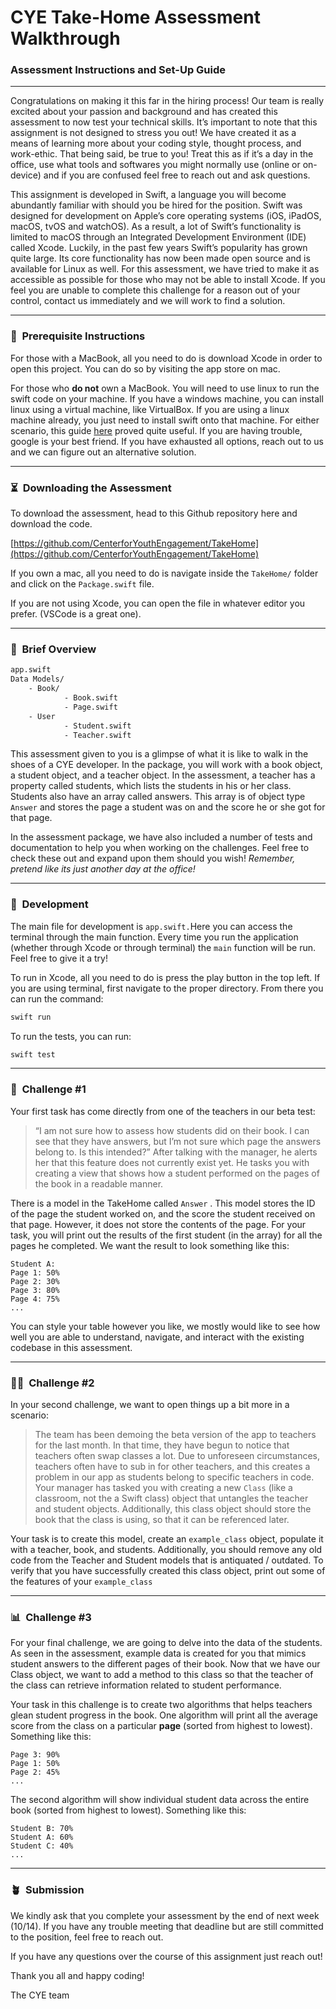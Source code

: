 # CYE Take-Home Assessment Walkthrough

### Assessment Instructions and Set-Up Guide

---

Congratulations on making it this far in the hiring process! Our team is really excited about your passion and background and has created this assessment to now test your technical skills. It’s important to note that this assignment is not designed to stress you out! We have created it as a means of learning more about your coding style, thought process, and work-ethic. That being said, be true to you! Treat this as if it’s a day in the office, use what tools and softwares you might normally use (online or on-device) and if you are confused feel free to reach out and ask questions. 

This assignment is developed in Swift, a language you will become abundantly familiar with should you be hired for the position. Swift was designed for development on Apple’s core operating systems (iOS, iPadOS, macOS, tvOS and watchOS). As a result, a lot of Swift’s functionality is limited to macOS through an Integrated Development Environment (IDE) called Xcode. Luckily, in the past few years Swift’s popularity has grown quite large. Its core functionality has now been made open source and is available for Linux as well. For this assessment, we have tried to make it as accessible as possible for those who may not be able to install Xcode. If you feel you are unable to complete this challenge for a reason out of your control, contact us immediately and we will work to find a solution.

---

### 🚐  Prerequisite Instructions

For those with a MacBook, all you need to do is download Xcode in order to open this project. You can do so by visiting the app store on mac.

For those who **do not** own a MacBook. You will need to use linux to run the swift code on your machine. If you have a windows machine, you can install linux using a virtual machine, like VirtualBox. If you are using a linux machine already, you just need to install swift onto that machine. For either scenario, this guide [here](https://www.aya.io/blog/swift-5-in-vscode-in-linux-mint-in-virtualbox/) proved quite useful. If you are having trouble, google is your best friend. If you have exhausted all options, reach out to us and we can figure out an alternative solution.

---

### ⏳  Downloading the Assessment

To download the assessment, head to this Github repository here and download the code.

[https://github.com/CenterforYouthEngagement/TakeHome](https://github.com/CenterforYouthEngagement/TakeHome)

If you own a mac, all you need to do is navigate inside the `TakeHome/` folder and click on the `Package.swift` file.

If you are not using Xcode, you can open the file in whatever editor you prefer. (VSCode is a great one).

---

### 🤖  Brief Overview

```bash
app.swift
Data Models/
    - Book/
            - Book.swift
            - Page.swift
    - User
            - Student.swift
            - Teacher.swift
```

This assessment given to you is a glimpse of what it is like to walk in the shoes of a CYE developer. In the package, you will work with a book object, a student object, and a teacher object. In the assessment, a teacher has a property called students, which lists the students in his or her class. Students also have an array called answers. This array is of object type `Answer` and stores the page a student was on and the score he or she got for that page.

In the assessment package, we have also included a number of tests and documentation to help you when working on the challenges. Feel free to check these out and expand upon them should you wish! *Remember, pretend like its just another day at the office!*

---

### 🎃  Development

The main file for development is `app.swift.`Here you can access the terminal through the main function. Every time you run the application (whether through Xcode or through terminal) the `main` function will be run. Feel free to give it a try!

To run in Xcode, all you need to do is press the play button in the top left. If you are using terminal, first navigate to the proper directory. From there you can run the command:

```bash
swift run
```

To run the tests, you can run:

```bash
swift test
```

---

### 👻  Challenge #1

Your first task has come directly from one of the teachers in our beta test:

> “I am not sure how to assess how students did on their book. I can see that they have answers, but I’m not sure which page the answers belong to. Is this intended?” After talking with the manager, he alerts her that this feature does not currently exist yet. He tasks you with creating a view that shows how a student performed on the pages of the book in a readable manner.
> 

There is a model in the TakeHome called `Answer` . This model stores the ID of the page the student worked on, and the score the student received on that page. However, it does not store the contents of the page. For your task, you will print out the results of the first student (in the array) for all the pages he completed. We want the result to look something like this:

```
Student A:
Page 1: 50%
Page 2: 30%
Page 3: 80%
Page 4: 75%
...
```

You can style your table however you like, we mostly would like to see how well you are able to understand, navigate, and interact with the existing codebase in this assessment.

---

### 🥷🏼  Challenge #2

In your second challenge, we want to open things up a bit more in a scenario:

> The team has been demoing the beta version of the app to teachers for the last month. In that time, they have begun to notice that teachers often swap classes a lot. Due to unforeseen circumstances, teachers often have to sub in for other teachers, and this creates a problem in our app as students belong to specific teachers in code. Your manager has tasked you with creating a new `Class` (like a classroom, not the a Swift class) object that untangles the teacher and student objects. Additionally, this class object should store the book that the class is using, so that it can be referenced later.
> 

Your task is to create this model, create an `example_class` object, populate it with a teacher, book, and students. Additionally, you should remove any old code from the Teacher and Student models that is antiquated / outdated. To verify that you have successfully created this class object, print out some of the features of your `example_class`

---

### 📊  Challenge #3

For your final challenge, we are going to delve into the data of the students. As seen in the assessment, example data is created for you that mimics student answers to the different pages of their book. Now that we have our Class object, we want to add a method to this class so that the teacher of the class can retrieve information related to student performance.

Your task in this challenge is to create two algorithms that helps teachers glean student progress in the book. One algorithm will print all the average score from the class on a particular **page** (sorted from highest to lowest). Something like this:

```
Page 3: 90%
Page 1: 50%
Page 2: 45%
...
```

The second algorithm will show individual student data across the entire book (sorted from highest to lowest). Something like this:

```
Student B: 70%
Student A: 60%
Student C: 40%
...
```

---

### 🪴  Submission

We kindly ask that you complete your assessment by the end of next week (10/14). If you have any trouble meeting that deadline but are still committed to the position, feel free to reach out.

If you have any questions over the course of this assignment just reach out!

Thank you all and happy coding!

The CYE team
